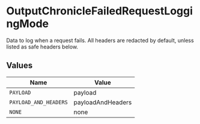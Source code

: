 # OutputChronicleFailedRequestLoggingMode

Data to log when a request fails. All headers are redacted by default, unless listed as safe headers below.


## Values

| Name                  | Value                 |
| --------------------- | --------------------- |
| `PAYLOAD`             | payload               |
| `PAYLOAD_AND_HEADERS` | payloadAndHeaders     |
| `NONE`                | none                  |